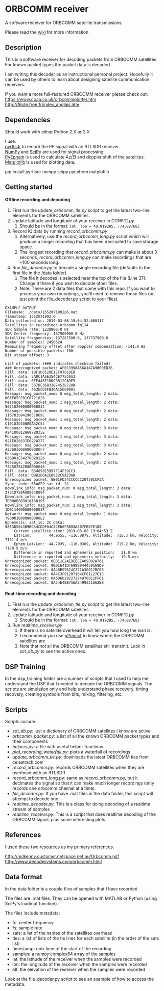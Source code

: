 # ORBCOMM receiver
A software receiver for ORBCOMM satellite transmissions.  

Please read the [wiki] for more information.

[wiki]: https://github.com/fbieberly/ORBCOMM-receiver/wiki  

## Description

This is a software receiver for decoding packets from ORBCOMM satellites. For known packet types the packet data is decoded.  

I am writing this decoder as an instructional personal project. Hopefully it
can be used by others to learn about designing satellite communication
receivers.  

If you want a more full-featured ORBCOMM receiver please check out:  
https://www.coaa.co.uk/orbcommplotter.htm  
http://f6cte.free.fr/index_anglais.htm  



## Dependencies

Should work with either Python 2.X or 3.X

I use:  
[pyrtlsdr] to record the RF signal with an RTLSDR receiver.  
[NumPy] and [SciPy] are used for signal processing.  
[PyEphem] is used to calculate Az/El and doppler shift of the satellites.  
[Matplotlib] is used for plotting data.

pip install pyrtlsdr numpy scipy pyephem matplotlib



[PyEphem]: https://rhodesmill.org/pyephem/index.html
[NumPy]: https://www.numpy.org/
[SciPy]: https://www.scipy.org/
[pyrtlsdr]: https://github.com/roger-/pyrtlsdr
[Matplotlib]: https://matplotlib.org/

## Getting started

#### Offline recording and decoding
1. First run the _update_orbcomm_tle.py_ script to get the latest two-line elements for the ORBCOMM satellites.
2. Update latitude and longitude of your receiver in _CONFIG.py_
    1. Should be in the format: ```lat, lon = 40.919295, -74.087683```
3. Record IQ data by running _record_orbcomm.py_
    1. Alternatively, use the _record_orbcomm_long.py_ script which will produce a longer recording that has been decimated to save storage space.
    1. The longest recording that _record_orbcomm.py_ can make is about 3 seconds, _record_orbcomm_long.py_ can make recordings that are ~100 seconds long.
4. Run _file_decoder.py_ to decode a single recording file (defaults to the first file in the /data folder)
    1. The file it decodes is selected near the top of the file (Line 37). Change it there if you wish to decode other files.
    1. Note: There are 2 data files that come with this repo. If you want to process your own recordings, you'll need to remove those files (or just point the file_decoder.py script to your files).

```
EXAMPLE OUTPUT
Filename: ./data/1552071892p6.mat
Timestamp: 1552071892.6
Data collected on: 2019-03-08 19:04:52.600117
Satellites in recording: orbcomm fm114
SDR Sample rate: 1228800.0 Hz
SDR Center frequency: 137500000.0 Hz
Satellite frequencies: 137287500.0, 137737500.0
Number of samples: 2458624
Remaining frequency offset after doppler compensation: -141.0 Hz
Number of possible packets: 100
Bit stream offset: 3

List of packets: (### indicates checksum failed)
### Unrecognized packet: AF0C3958A56A1A7A9BE0ED2B
Fill: data: 19F1D8528E1EF9701DED 
Fill: data: 5A8C1A5E354CE775C6A3 
Fill: data: 6FE4A5F1DDC8B12CADE5 
Fill: data: 567DC3683187453D728D 
Fill: data: 463E5D5FB36A15E68001 
Message: msg_packet_num: 0 msg_total_length: 2 data: 001F05CE01C0721828 
Message: msg_packet_num: 1 msg_total_length: 2 data: 507102000000000032 
Message: msg_packet_num: 0 msg_total_length: 2 data: 1167036942905C869C 
Message: msg_packet_num: 1 msg_total_length: 2 data: C10183D10BE0A32C54 
Message: msg_packet_num: 0 msg_total_length: 3 data: A241000129687B035E 
Message: msg_packet_num: 1 msg_total_length: 3 data: 921E026637E0228277 
Message: msg_packet_num: 2 msg_total_length: 3 data: A236830000000000F7 
Message: msg_packet_num: 0 msg_total_length: 2 data: 836B01E54270B20226 
Message: msg_packet_num: 1 msg_total_length: 2 data: 734502B42B00000048 
Fill: data: B3489015957F14F39CC3 
Fill: data: D9B2B6A2EB952C9A23AD 
Unrecognized packet: 0B01FD24CCCCCC204501CF3A
Sync: code: 65A8F9 sat_id: 2C 
Downlink_info: msg_packet_num: 0 msg_total_length: 3 data: 27310750A005640094 
Downlink_info: msg_packet_num: 1 msg_total_length: 3 data: 7D000BB89010130195 
Downlink_info: msg_packet_num: 2 msg_total_length: 3 data: 1D011400000000003F 
Network: msg_packet_num: 0 msg_total_length: 1 data: 7800010000000000E2 
Ephemeris: sat_id: 2C data: 98E3D5043B9BC34CDDF04C3CE66F98D5A307FB07E1D8 
    Current satellite time: 2019-03-08 19:04:53 Z
    Lat/Lon:        44.9555, -116.0878, Altitude:  715.3 km, Velocity: 7151.4 m/s
    Ephem Lat/Lon:  44.7939, -116.0389, Altitude:  715.2 km, Velocity: 7170.9 m/s
    Difference in reported and ephemeris position:   21.0 km
    Difference in reported and ephemeris velocity:   19.5 m/s
Unrecognized packet: 0B011C2AEDEEEE409B02A761
Unrecognized packet: 0B01641D76989944450169D9
Unrecognized packet: 0A48B99524C221A30012BCE8
Unrecognized packet: 0A4C3F01207164CF01127E15
Unrecognized packet: 0A506D28227274970012FF61
Unrecognized packet: 0A54E4BB7A6A5499021662B8
```



#### Real-time recording and decoding
1. First run the _update_orbcomm_tle.py_ script to get the latest two-line elements for the ORBCOMM satellites.
2. Update latitude and longitude of your receiver in _CONFIG.py_
    1. Should be in the format: ```lat, lon = 40.919295, -74.087683```
3. Run _realtime_receiver.py_
    1. If there is no satellite overhead it will tell you how long the wait is.
    1. I recommend you use [gPredict] to know where the ORBCOMM satellites are.
    1. Note that not all the ORBCOMM satellites still transmit. Look in _sat_db.py_ to see the active ones.


[gPredict]: http://gpredict.oz9aec.net/


## DSP Training

In the dsp_training folder are a number of scripts that I used to help me understand the DSP that I needed to decode the ORBCOMM signals. The scripts are simulation only and help understand phase recovery, timing recovery, creating symbols from bits, mixing, filtering, etc.



## Scripts


Scripts include:
- _sat_db.py_: just a dictionary of ORBCOMM satellites I know are active
- _orbcomm_packet.py_: a list of all the known ORBCOMM packet types and their components
- _helpers.py_: a file with useful helper functions
- _plot_recording_waterfall.py_: plots a waterfall of recordings
- _update_orbcomm_tle.py_: downloads the latest ORBCOMM tles from celestrack.com
- _record_orbcomm.py_: records ORBCOMM satellites when they are overhead with an RTLSDR
- record_orbcomm_long.py: same as record_orbcomm.py, but it decimates the signal so that it can make much longer recordings (only records one orbcomm channel at a time).
- _file_decoder.py_: If you have .mat files in the data folder, this script will attempt to decode one
- _realtime_decoder.py_: This is a class for doing decoding of a realtime stream of samples
- _realtime_receiver.py_: This is a script that does realtime decoding of the ORBCOMM signal, plus some interesting plots





## References

I used these two resources as my primary references.

http://mdkenny.customer.netspace.net.au/Orbcomm.pdf  
http://www.decodesystems.com/orbcomm.html  


## Data format

In the data folder is a couple files of samples that I have recorded.

The files are .mat files. They can be opened with MATLAB or Python (using SciPy's loadmat function).

The files include metadata:
- fc: center frequency
- fs: sample rate
- sats: a list of the names of the satellites overhead
- tles: a list of lists of the tle lines for each satellite (in the order of the sats list)
- timestamp: unix time of the start of the recording
- samples: a numpy complex64 array of the samples
- lat: the latitude of the receiver when the samples were recorded
- lon: the longitude of the receiver when the samples were recorded
- alt: the elevation of the receiver when the samples were recorded

Look at the file_decoder.py script to see an example of how to access the metadata.
